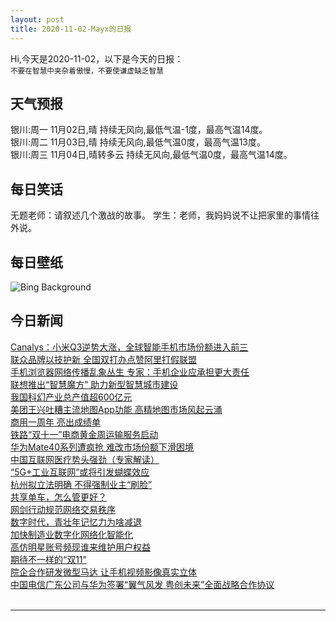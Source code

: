 ```yaml
---
layout: post
title: 2020-11-02-Mayx的日报
---
```


Hi,今天是2020-11-02，以下是今天的日报：<br><small>
不要在智慧中夹杂着傲慢，不要使谦虚缺乏智慧</small><!--more-->
## 天气预报
银川:周一 11月02日,晴 持续无风向,最低气温-1度，最高气温14度。<br>银川:周二 11月03日,晴 持续无风向,最低气温0度，最高气温13度。<br>银川:周三 11月04日,晴转多云 持续无风向,最低气温0度，最高气温14度。
## 每日笑话
无题老师：请叙述几个激战的故事。 学生：老师，我妈妈说不让把家里的事情往外说。
## 每日壁纸
![Bing Background](https://cn.bing.com/th?id=OHR.SkyRock_EN-US1084520879_1920x1080.jpg&rf=LaDigue_1920x1080.jpg&pid=hp "Sky Rock petroglyphs in the Volcanic Tablelands near Bishop, California (© JTBaskinphoto/Getty Images)")
## 今日新闻

[Canalys：小米Q3逆势大涨，全球智能手机市场份额进入前三](http://it.people.com.cn/n1/2020/1102/c1009-31915008.html)   
[联众品牌以技护新 全国双打办点赞阿里打假联盟](http://it.people.com.cn/n1/2020/1102/c1009-31915034.html)   
[手机浏览器网络传播乱象丛生 专家：手机企业应承担更大责任](http://it.people.com.cn/n1/2020/1102/c1009-31914946.html)   
[联想推出“智慧魔方” 助力新型智慧城市建设](http://it.people.com.cn/n1/2020/1102/c1009-31915002.html)   
[我国科幻产业总产值超600亿元](http://it.people.com.cn/n1/2020/1102/c1009-31914984.html)   
[美团王兴吐糟主流地图App功能 高精地图市场风起云涌](http://it.people.com.cn/n1/2020/1102/c1009-31914981.html)   
[商用一周年 亮出成绩单](http://it.people.com.cn/n1/2020/1102/c1009-31914849.html)   
[铁路“双十一”电商黄金周运输服务启动](http://it.people.com.cn/n1/2020/1102/c1009-31914839.html)   
[华为Mate40系列遭疯抢 难改市场份额下滑困境](http://it.people.com.cn/n1/2020/1102/c1009-31914820.html)   
[中国互联网医疗势头强劲（专家解读）](http://it.people.com.cn/n1/2020/1102/c1009-31914855.html)   
[“5G+工业互联网”或将引发蝴蝶效应](http://it.people.com.cn/n1/2020/1102/c1009-31914656.html)   
[杭州拟立法明确 不得强制业主“刷脸”](http://it.people.com.cn/n1/2020/1102/c1009-31914653.html)   
[共享单车，怎么管更好？](http://it.people.com.cn/n1/2020/1102/c1009-31914660.html)   
[网剑行动规范网络交易秩序](http://it.people.com.cn/n1/2020/1102/c1009-31914815.html)   
[数字时代，青壮年记忆力为啥减退](http://it.people.com.cn/n1/2020/1102/c1009-31914547.html)   
[加快制造业数字化网络化智能化](http://it.people.com.cn/n1/2020/1102/c1009-31914632.html)   
[高仿明星账号频现谁来维护用户权益](http://it.people.com.cn/n1/2020/1102/c1009-31914634.html)   
[期待不一样的“双11”](http://it.people.com.cn/n1/2020/1102/c1009-31914771.html)   
[院企合作研发微型马达 让手机视频影像真实立体](http://it.people.com.cn/n1/2020/1102/c1009-31914548.html)   
[中国电信广东公司与华为签署“翼气风发 粤创未来”全面战略合作协议](http://it.people.com.cn/n1/2020/1030/c1009-31913415.html)   
<br />

***

<small></small>

